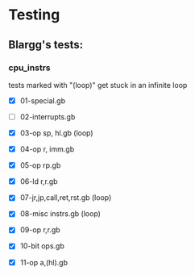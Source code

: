# Testing

## Blargg's tests:

### cpu_instrs

tests marked with "(loop)" get stuck in an infinite loop

- [x] 01-special.gb
- [ ] 02-interrupts.gb
- [x] 03-op sp, hl.gb (loop) 
- [x] 04-op r, imm.gb
- [x] 05-op rp.gb
- [x] 06-ld r,r.gb
- [x] 07-jr,jp,call,ret,rst.gb (loop)
- [x] 08-misc instrs.gb (loop)
- [x] 09-op r,r.gb
- [x] 10-bit ops.gb
- [x] 11-op a,(hl).gb

